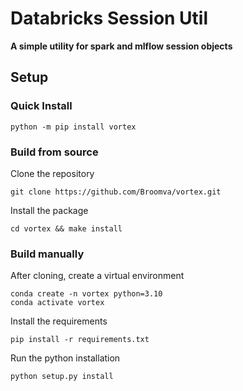 # Databricks Session Util
**A simple utility for spark and mlflow session objects**


## Setup

### Quick Install

```shell
python -m pip install vortex
```

### Build from source

Clone the repository

```shell
git clone https://github.com/Broomva/vortex.git
```

Install the package

``` shell
cd vortex && make install
```

### Build manually

After cloning, create a virtual environment

```shell
conda create -n vortex python=3.10
conda activate vortex
```

Install the requirements

```shell
pip install -r requirements.txt
```

Run the python installation

```shell
python setup.py install
```
